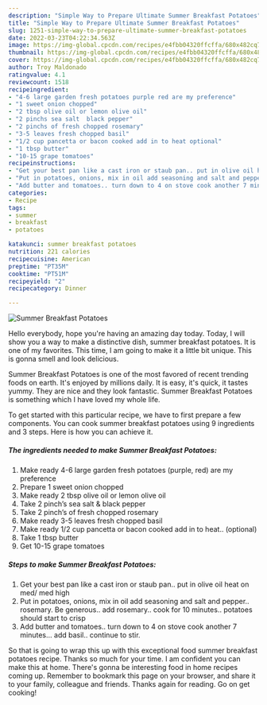 ```yaml
---
description: "Simple Way to Prepare Ultimate Summer Breakfast Potatoes"
title: "Simple Way to Prepare Ultimate Summer Breakfast Potatoes"
slug: 1251-simple-way-to-prepare-ultimate-summer-breakfast-potatoes
date: 2022-03-23T04:22:34.563Z
image: https://img-global.cpcdn.com/recipes/e4fbb04320ffcffa/680x482cq70/summer-breakfast-potatoes-recipe-main-photo.jpg
thumbnail: https://img-global.cpcdn.com/recipes/e4fbb04320ffcffa/680x482cq70/summer-breakfast-potatoes-recipe-main-photo.jpg
cover: https://img-global.cpcdn.com/recipes/e4fbb04320ffcffa/680x482cq70/summer-breakfast-potatoes-recipe-main-photo.jpg
author: Troy Maldonado
ratingvalue: 4.1
reviewcount: 1518
recipeingredient:
- "4-6 large garden fresh potatoes purple red are my preference"
- "1 sweet onion chopped"
- "2 tbsp olive oil or lemon olive oil"
- "2 pinchs sea salt  black pepper"
- "2 pinchs of fresh chopped rosemary"
- "3-5 leaves fresh chopped basil"
- "1/2 cup pancetta or bacon cooked add in to heat optional"
- "1 tbsp butter"
- "10-15 grape tomatoes"
recipeinstructions:
- "Get your best pan like a cast iron or staub pan.. put in olive oil heat on med/ med high"
- "Put in potatoes, onions, mix in oil add seasoning and salt and pepper.. rosemary. Be generous.. add rosemary.. cook for 10 minutes.. potatoes should start to crisp"
- "Add butter and tomatoes.. turn down to 4 on stove cook another 7 minutes… add basil.. continue to stir."
categories:
- Recipe
tags:
- summer
- breakfast
- potatoes

katakunci: summer breakfast potatoes 
nutrition: 221 calories
recipecuisine: American
preptime: "PT35M"
cooktime: "PT51M"
recipeyield: "2"
recipecategory: Dinner

---
```



![Summer Breakfast Potatoes](https://img-global.cpcdn.com/recipes/e4fbb04320ffcffa/680x482cq70/summer-breakfast-potatoes-recipe-main-photo.jpg)

Hello everybody, hope you're having an amazing day today. Today, I will show you a way to make a distinctive dish, summer breakfast potatoes. It is one of my favorites. This time, I am going to make it a little bit unique. This is gonna smell and look delicious.



Summer Breakfast Potatoes is one of the most favored of recent trending foods on earth. It's enjoyed by millions daily. It is easy, it's quick, it tastes yummy. They are nice and they look fantastic. Summer Breakfast Potatoes is something which I have loved my whole life.


To get started with this particular recipe, we have to first prepare a few components. You can cook summer breakfast potatoes using 9 ingredients and 3 steps. Here is how you can achieve it.

<!--inarticleads1-->

##### The ingredients needed to make Summer Breakfast Potatoes:

1. Make ready 4-6 large garden fresh potatoes (purple, red) are my preference
1. Prepare 1 sweet onion chopped
1. Make ready 2 tbsp olive oil or lemon olive oil
1. Take 2 pinch’s sea salt &amp; black pepper
1. Take 2 pinch’s of fresh chopped rosemary
1. Make ready 3-5 leaves fresh chopped basil
1. Make ready 1/2 cup pancetta or bacon cooked add in to heat.. (optional)
1. Take 1 tbsp butter
1. Get 10-15 grape tomatoes




<!--inarticleads2-->

##### Steps to make Summer Breakfast Potatoes:

1. Get your best pan like a cast iron or staub pan.. put in olive oil heat on med/ med high
1. Put in potatoes, onions, mix in oil add seasoning and salt and pepper.. rosemary. Be generous.. add rosemary.. cook for 10 minutes.. potatoes should start to crisp
1. Add butter and tomatoes.. turn down to 4 on stove cook another 7 minutes… add basil.. continue to stir.




So that is going to wrap this up with this exceptional food summer breakfast potatoes recipe. Thanks so much for your time. I am confident you can make this at home. There's gonna be interesting food in home recipes coming up. Remember to bookmark this page on your browser, and share it to your family, colleague and friends. Thanks again for reading. Go on get cooking!
